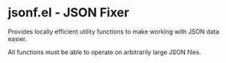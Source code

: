 # jsonf.el - JSON Fixer

Provides locally efficient utility functions to make working with JSON data easier.

All functions must be able to operate on arbitrarily large JSON files.
